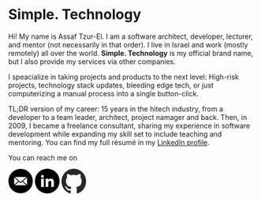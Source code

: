 # Simple. Technology

Hi! My name is Assaf Tzur-El. I am a software architect, developer, lecturer, and mentor (not necessarily in that order). I live in Israel and work (mostly remotely) all over the world. **Simple. Technology** is my official brand name, but I also provide my services via other companies.

I speacialize in taking projects and products to the next level: High-risk projects, technology stack updates, bleeding edge tech, or just computerizing a manual process into a single button-click.

TL;DR version of my career: 15 years in the hitech industry, from a developer to a team leader, architect, project namager and back. Then, in 2009, I became a freelance consultant, sharing my experience in software development while expanding my skill set to include teaching and mentoring. You can find my full résumé in my [LinkedIn profile](https://www.linkedin.com/in/assaftzurel/).

You can reach me on

<p style="text-align: center;">

[<img src="images/email.svg" width="50" height="50" title="Email" alt="Email" />](mailto:assaf@tzurel.co.il)
[<img src="images/linkedin.svg" width="50" height="50" title="LinkedIn" alt="LinkedIn" />](https://www.linkedin.com/in/assaftzurel/)
[<img src="images/github.svg" width="50" height="50" title="GitHub" alt="GitHub" />](https://github.com/AssafTzurEl/)

</p>